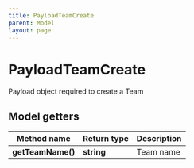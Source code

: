 ```yaml
---
title: PayloadTeamCreate
parent: Model
layout: page
---
```


# PayloadTeamCreate

Payload object required to create a Team

## Model getters

Method name | Return type | Description
------------ | ------------- | -------------
**getTeamName()** | **string** | Team name


